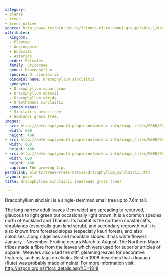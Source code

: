 ```yaml
---
category:
- plants
- trees
- trees-native
source: http://www.terrain.net.nz/friends-of-te-henui-group/table-1/dracophyllum-sinclairii-gumlands-grass-tree.html
attributes:
  kingdom:
  - Plantae
  - Angiosperms
  - Eudicots
  - Asterids
  order: Ericales
  family: Ericaceae
  genus: Dracophyllum
  species: D. sinclairii
  binomial name: Dracophyllum sinclairii
  synonyms:
  - Dracophyllum squarrosum
  - Dracophyllum adamsii
  - Dracophyllum viride
  - Oreothamnus sinclairii
  common names:
  - Sinclair's neine tree
  - Gumlands grass tree,
images:
- src: http://ketenewplymouth.peoplesnetworknz.info/image_files/0000/0010/3628/Dracophyllum_sinclairii__2_.jpg
  width: 600
  height: 480
- src: http://ketenewplymouth.peoplesnetworknz.info/image_files/0000/0010/3638/Dracophyllum_sinclairii__3_.jpg
  width: 600
  height: 480
- src: http://ketenewplymouth.peoplesnetworknz.info/image_files/0000/0010/3633/Dracophyllum_sinclairii__1_.jpg
  width: 600
  height: 480
  caption: The growing tip.
permalink: plants/trees/trees-native/dracophyllum_sinclairii.html
layout: page
title: Dracophyllum sinclairii (Gumlands grass tree)

---
```

Dracophyllum sinclairii is a single-stemmed small tree up to 7.6m tall.

The long narrow adult leaves (1cm wide) are spreading to recurved, glaucous to light green but occasionally light brown.
It is a common species north of Auckland and Thames. Its habitat is the northern coastal cliffs, shrublands (especially gum land scrub), and secondary regrowth but it is also known from forested slopes (especially kauri forest), and also colonises, along ridgelines and mountain slopes. It has white flowers January – November. Fruiting occurs March to August.
The Northern Maori tribes made a fibre from the leaves which were used for superior articles of apparel. Weavers also used the stiff, gleaming leaves for decorative features, such as tags on cloaks. Best in 1908 describes that a kōauau (flute) was probably made of neinei.
For more information visit: <a href="http://nzpcn.org.nz/flora_details.asp?ID=1818" target="_blank">http://nzpcn.org.nz/flora_details.asp?ID=1818</a>
